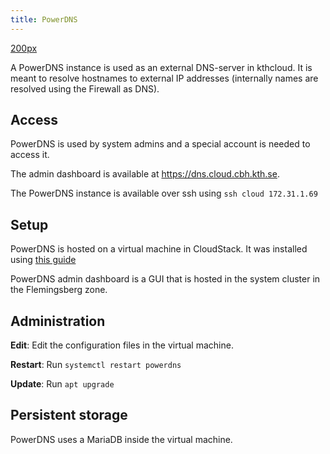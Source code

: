 ```yaml
---
title: PowerDNS
---
```


[200px](/File:Powerdns-logo.png "wikilink")

A PowerDNS instance is used as an external DNS-server in kthcloud. It is
meant to resolve hostnames to external IP addresses (internally names
are resolved using the Firewall as DNS).

## Access

PowerDNS is used by system admins and a special account is needed to
access it.

The admin dashboard is available at <https://dns.cloud.cbh.kth.se>.

The PowerDNS instance is available over ssh using `ssh
cloud 172.31.1.69`

## Setup

PowerDNS is hosted on a virtual machine in CloudStack. It was installed
using [this guide](https://phoenixnap.com/kb/powerdns-ubuntu)

PowerDNS admin dashboard is a GUI that is hosted in the system cluster
in the Flemingsberg zone.

## Administration

**Edit**: Edit the configuration files in the virtual machine.

**Restart**: Run `systemctl restart powerdns`

**Update**: Run `apt upgrade`

## Persistent storage

PowerDNS uses a MariaDB inside the virtual machine.